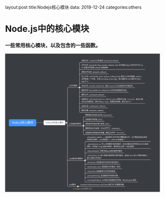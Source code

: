 layout:post
title:Nodejs核心模块 
data: 2019-12-24
categories:others 



# Node.js中的核心模块
### 一些常用核心模块，以及包含的一些函数。

![核心模块](/assets/Node.js核心模块.png)
